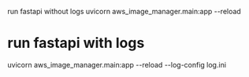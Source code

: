run fastapi without logs
uvicorn aws_image_manager.main:app --reload

# run fastapi with logs
uvicorn aws_image_manager.main:app --reload --log-config log.ini
